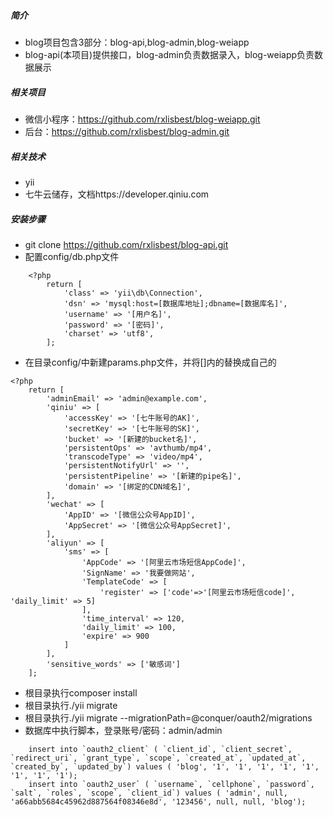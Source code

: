 ##### 简介
- blog项目包含3部分：blog-api,blog-admin,blog-weiapp
- blog-api(本项目)提供接口，blog-admin负责数据录入，blog-weiapp负责数据展示

##### 相关项目
- 微信小程序：https://github.com/rxlisbest/blog-weiapp.git
- 后台：https://github.com/rxlisbest/blog-admin.git

##### 相关技术
- yii
- 七牛云储存，文档https://developer.qiniu.com

##### 安装步骤
- git clone https://github.com/rxlisbest/blog-api.git
- 配置config/db.php文件
```
    <?php
        return [  
            'class' => 'yii\db\Connection',  
            'dsn' => 'mysql:host=[数据库地址];dbname=[数据库名]',  
            'username' => '[用户名]',  
            'password' => '[密码]',  
            'charset' => 'utf8',  
        ];
```
- 在目录config/中新建params.php文件，并将[]内的替换成自己的
```
<?php
    return [
        'adminEmail' => 'admin@example.com',
        'qiniu' => [
            'accessKey' => '[七牛账号的AK]',
            'secretKey' => '[七牛账号的SK]',
            'bucket' => '[新建的bucket名]',
            'persistentOps' => 'avthumb/mp4',
            'transcodeType' => 'video/mp4',
            'persistentNotifyUrl' => '',
            'persistentPipeline' => '[新建的pipe名]',
            'domain' => '[绑定的CDN域名]',
        ],
        'wechat' => [
            'AppID' => '[微信公众号AppID]',
            'AppSecret' => '[微信公众号AppSecret]',
        ],
        'aliyun' => [
            'sms' => [
                'AppCode' => '[阿里云市场短信AppCode]',
                'SignName' => '我要做网站',
                'TemplateCode' => [
                    'register' => ['code'=>'[阿里云市场短信code]', 'daily_limit' => 5]
                ],
                'time_interval' => 120,
                'daily_limit' => 100,
                'expire' => 900
            ]
        ],
        'sensitive_words' => ['敏感词']
    ];
```
- 根目录执行composer install
- 根目录执行./yii migrate
- 根目录执行./yii migrate --migrationPath=@conquer/oauth2/migrations
- 数据库中执行脚本，登录账号/密码：admin/admin
```
	insert into `oauth2_client` ( `client_id`, `client_secret`, `redirect_uri`, `grant_type`, `scope`, `created_at`, `updated_at`, `created_by`, `updated_by`) values ( 'blog', '1', '1', '1', '1', '1', '1', '1', '1');
	insert into `oauth2_user` ( `username`, `cellphone`, `password`, `salt`, `roles`, `scope`, `client_id`) values ( 'admin', null, 'a66abb5684c45962d887564f08346e8d', '123456', null, null, 'blog');
```
